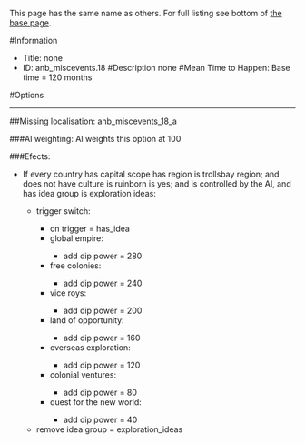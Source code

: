 This page has the same name as others. For full listing see bottom of [the base page](none.md).

#Information
 - Title: none
 - ID: anb_miscevents.18
#Description
none
#Mean Time to Happen:
Base time = 120 months

#Options

___
##Missing localisation: anb_miscevents_18_a

###AI weighting:
AI weights this option at 100


###Efects:<ul><li>If every country has capital scope has region is trollsbay region; and does not have culture is ruinborn is yes; and  is controlled by the AI, and  has idea group is exploration ideas:</li><ul><li>trigger switch:</li><ul><li>on trigger = has_idea</li><li>global empire:</li><ul><li>add dip power = 280</li></ul><li>free colonies:</li><ul><li>add dip power = 240</li></ul><li>vice roys:</li><ul><li>add dip power = 200</li></ul><li>land of opportunity:</li><ul><li>add dip power = 160</li></ul><li>overseas exploration:</li><ul><li>add dip power = 120</li></ul><li>colonial ventures:</li><ul><li>add dip power = 80</li></ul><li>quest for the new world:</li><ul><li>add dip power = 40</li></ul></ul><li>remove idea group = exploration_ideas</li></ul></ul>
